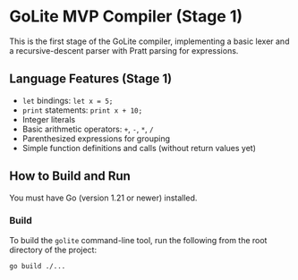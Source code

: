 # GoLite MVP Compiler (Stage 1)

This is the first stage of the GoLite compiler, implementing a basic lexer and a recursive-descent parser with Pratt parsing for expressions.

## Language Features (Stage 1)

- `let` bindings: `let x = 5;`
- `print` statements: `print x + 10;`
- Integer literals
- Basic arithmetic operators: `+`, `-`, `*`, `/`
- Parenthesized expressions for grouping
- Simple function definitions and calls (without return values yet)

## How to Build and Run

You must have Go (version 1.21 or newer) installed.

### Build

To build the `golite` command-line tool, run the following from the root directory of the project:

```sh
go build ./...